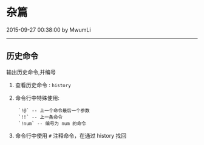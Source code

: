 # 杂篇

2015-09-27 00:38:00 by MwumLi

---

## 历史命令

输出历史命令,并编号  

1. 查看历史命令 : `history`

2. 命令行中特殊使用:  
	
		`!@` -- 上一个命令最后一个参数
		`!!` -- 上一条命令
		`!num` -- 编号为 num 的命令

3. 命令行中使用 `#` 注释命令，在通过 history 找回


